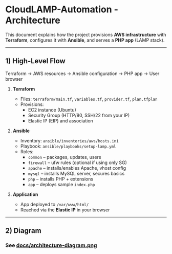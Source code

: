 # CloudLAMP-Automation - Architecture

This document explains how the project provisions **AWS infrastructure** with **Terraform**, configures it with **Ansible**, and serves a **PHP app** (LAMP stack).

---

## 1) High-Level Flow

Terraform -> AWS resources -> Ansible configuration -> PHP app -> User browser

1. **Terraform**
   - Files: `terraform/main.tf`, `variables.tf`, `provider.tf`, `plan.tfplan`
   - Provisions:
     - EC2 instance (Ubuntu)
     - Security Group (HTTP/80, SSH/22 from your IP)
     - Elastic IP (EIP) and association

2. **Ansible**
   - Inventory: `ansible/inventories/aws/hosts.ini`
   - Playbook: `ansible/playbooks/setup-lamp.yml`
   - Roles:
     - `common` – packages, updates, users
     - `firewall` – ufw rules (optional if using only SG)
     - `apache` – installs/enables Apache, vhost config
     - `mysql` – installs MySQL server, secures basics
     - `php` – installs PHP + extensions
     - `app` – deploys sample `index.php`

3. **Application**
   - App deployed to `/var/www/html/`
   - Reached via the **Elastic IP** in your browser

---

## 2) Diagram

### See [docs/architecture-diagram.png](architecture-diagram.png)

